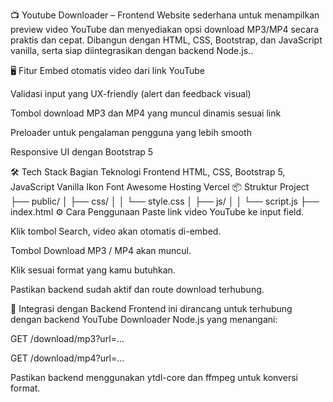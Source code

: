 📺 Youtube Downloader – Frontend
Website sederhana untuk menampilkan preview video YouTube dan menyediakan opsi download MP3/MP4 secara praktis dan cepat. Dibangun dengan HTML, CSS, Bootstrap, dan JavaScript vanilla, serta siap diintegrasikan dengan backend Node.js..


🖥️ Fitur
Embed otomatis video dari link YouTube

Validasi input yang UX-friendly (alert dan feedback visual)

Tombol download MP3 dan MP4 yang muncul dinamis sesuai link

Preloader untuk pengalaman pengguna yang lebih smooth

Responsive UI dengan Bootstrap 5

🛠️ Tech Stack
Bagian	Teknologi
Frontend	HTML, CSS, Bootstrap 5, JavaScript Vanilla
Ikon	Font Awesome
Hosting	Vercel
📦 Struktur Project
├── public/
│   ├── css/
│   │   └── style.css
│   ├── js/
│   │   └── script.js
├── index.html
⚙️ Cara Penggunaan
Paste link video YouTube ke input field.

Klik tombol Search, video akan otomatis di-embed.

Tombol Download MP3 / MP4 akan muncul.

Klik sesuai format yang kamu butuhkan.

Pastikan backend sudah aktif dan route download terhubung.

🔌 Integrasi dengan Backend
Frontend ini dirancang untuk terhubung dengan backend YouTube Downloader Node.js yang menangani:

GET /download/mp3?url=...

GET /download/mp4?url=...

Pastikan backend menggunakan ytdl-core dan ffmpeg untuk konversi format.

